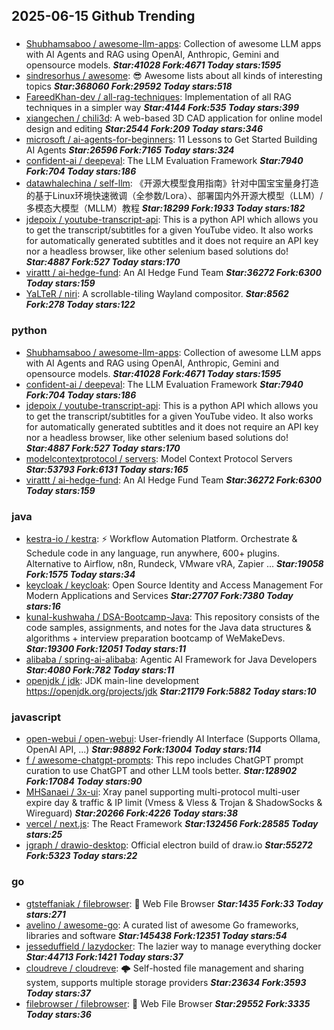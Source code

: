 ## 2025-06-15 Github Trending

### 
* [Shubhamsaboo / awesome-llm-apps](https://github.com/Shubhamsaboo/awesome-llm-apps): Collection of awesome LLM apps with AI Agents and RAG using OpenAI, Anthropic, Gemini and opensource models. ***Star:41028 Fork:4671 Today stars:1595***
* [sindresorhus / awesome](https://github.com/sindresorhus/awesome): 😎 Awesome lists about all kinds of interesting topics ***Star:368060 Fork:29592 Today stars:518***
* [FareedKhan-dev / all-rag-techniques](https://github.com/FareedKhan-dev/all-rag-techniques): Implementation of all RAG techniques in a simpler way ***Star:4144 Fork:535 Today stars:399***
* [xiangechen / chili3d](https://github.com/xiangechen/chili3d): A web-based 3D CAD application for online model design and editing ***Star:2544 Fork:209 Today stars:346***
* [microsoft / ai-agents-for-beginners](https://github.com/microsoft/ai-agents-for-beginners): 11 Lessons to Get Started Building AI Agents ***Star:26596 Fork:7165 Today stars:324***
* [confident-ai / deepeval](https://github.com/confident-ai/deepeval): The LLM Evaluation Framework ***Star:7940 Fork:704 Today stars:186***
* [datawhalechina / self-llm](https://github.com/datawhalechina/self-llm): 《开源大模型食用指南》针对中国宝宝量身打造的基于Linux环境快速微调（全参数/Lora）、部署国内外开源大模型（LLM）/多模态大模型（MLLM）教程 ***Star:18299 Fork:1933 Today stars:182***
* [jdepoix / youtube-transcript-api](https://github.com/jdepoix/youtube-transcript-api): This is a python API which allows you to get the transcript/subtitles for a given YouTube video. It also works for automatically generated subtitles and it does not require an API key nor a headless browser, like other selenium based solutions do! ***Star:4887 Fork:527 Today stars:170***
* [virattt / ai-hedge-fund](https://github.com/virattt/ai-hedge-fund): An AI Hedge Fund Team ***Star:36272 Fork:6300 Today stars:159***
* [YaLTeR / niri](https://github.com/YaLTeR/niri): A scrollable-tiling Wayland compositor. ***Star:8562 Fork:278 Today stars:122***

### python
* [Shubhamsaboo / awesome-llm-apps](https://github.com/Shubhamsaboo/awesome-llm-apps): Collection of awesome LLM apps with AI Agents and RAG using OpenAI, Anthropic, Gemini and opensource models. ***Star:41028 Fork:4671 Today stars:1595***
* [confident-ai / deepeval](https://github.com/confident-ai/deepeval): The LLM Evaluation Framework ***Star:7940 Fork:704 Today stars:186***
* [jdepoix / youtube-transcript-api](https://github.com/jdepoix/youtube-transcript-api): This is a python API which allows you to get the transcript/subtitles for a given YouTube video. It also works for automatically generated subtitles and it does not require an API key nor a headless browser, like other selenium based solutions do! ***Star:4887 Fork:527 Today stars:170***
* [modelcontextprotocol / servers](https://github.com/modelcontextprotocol/servers): Model Context Protocol Servers ***Star:53793 Fork:6131 Today stars:165***
* [virattt / ai-hedge-fund](https://github.com/virattt/ai-hedge-fund): An AI Hedge Fund Team ***Star:36272 Fork:6300 Today stars:159***

### java
* [kestra-io / kestra](https://github.com/kestra-io/kestra): ⚡ Workflow Automation Platform. Orchestrate & Schedule code in any language, run anywhere, 600+ plugins. Alternative to Airflow, n8n, Rundeck, VMware vRA, Zapier ... ***Star:19058 Fork:1575 Today stars:34***
* [keycloak / keycloak](https://github.com/keycloak/keycloak): Open Source Identity and Access Management For Modern Applications and Services ***Star:27707 Fork:7380 Today stars:16***
* [kunal-kushwaha / DSA-Bootcamp-Java](https://github.com/kunal-kushwaha/DSA-Bootcamp-Java): This repository consists of the code samples, assignments, and notes for the Java data structures & algorithms + interview preparation bootcamp of WeMakeDevs. ***Star:19300 Fork:12051 Today stars:11***
* [alibaba / spring-ai-alibaba](https://github.com/alibaba/spring-ai-alibaba): Agentic AI Framework for Java Developers ***Star:4080 Fork:782 Today stars:11***
* [openjdk / jdk](https://github.com/openjdk/jdk): JDK main-line development https://openjdk.org/projects/jdk ***Star:21179 Fork:5882 Today stars:10***

### javascript
* [open-webui / open-webui](https://github.com/open-webui/open-webui): User-friendly AI Interface (Supports Ollama, OpenAI API, ...) ***Star:98892 Fork:13004 Today stars:114***
* [f / awesome-chatgpt-prompts](https://github.com/f/awesome-chatgpt-prompts): This repo includes ChatGPT prompt curation to use ChatGPT and other LLM tools better. ***Star:128902 Fork:17084 Today stars:90***
* [MHSanaei / 3x-ui](https://github.com/MHSanaei/3x-ui): Xray panel supporting multi-protocol multi-user expire day & traffic & IP limit (Vmess & Vless & Trojan & ShadowSocks & Wireguard) ***Star:20266 Fork:4226 Today stars:38***
* [vercel / next.js](https://github.com/vercel/next.js): The React Framework ***Star:132456 Fork:28585 Today stars:25***
* [jgraph / drawio-desktop](https://github.com/jgraph/drawio-desktop): Official electron build of draw.io ***Star:55272 Fork:5323 Today stars:22***

### go
* [gtsteffaniak / filebrowser](https://github.com/gtsteffaniak/filebrowser): 📂 Web File Browser ***Star:1435 Fork:33 Today stars:271***
* [avelino / awesome-go](https://github.com/avelino/awesome-go): A curated list of awesome Go frameworks, libraries and software ***Star:145438 Fork:12351 Today stars:54***
* [jesseduffield / lazydocker](https://github.com/jesseduffield/lazydocker): The lazier way to manage everything docker ***Star:44713 Fork:1421 Today stars:37***
* [cloudreve / cloudreve](https://github.com/cloudreve/cloudreve): 🌩 Self-hosted file management and sharing system, supports multiple storage providers ***Star:23634 Fork:3593 Today stars:37***
* [filebrowser / filebrowser](https://github.com/filebrowser/filebrowser): 📂 Web File Browser ***Star:29552 Fork:3335 Today stars:36***
